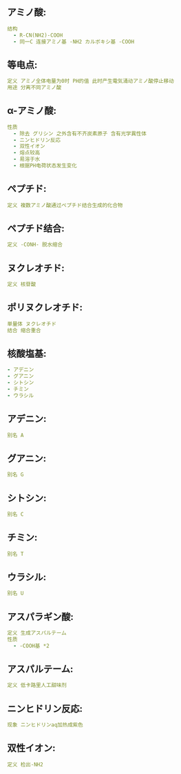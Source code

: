 ## アミノ酸:

```yaml
结构
  - R-CN(NH2)-COOH
  - 同一C 连接アミノ基 -NH2 カルボキシ基 -COOH

```

## 等电点:

```yaml
定义 アミノ全体电量为0时 PH的值 此时产生電気涌动アミノ酸停止移动
用途 分离不同アミノ酸

```

## α-アミノ酸:

```yaml
性质
  - 除去 グリシン 之外含有不齐炭素原子 含有光学異性体
  - ニンヒドリン反応
  - 双性イオン
  - 熔点较高
  - 易溶于水
  - 根据PH电荷状态发生变化

```

## ペプチド:

```yaml
定义 複数アミノ酸通过ペプチド结合生成的化合物

```

## ペプチド结合:

```yaml
定义 -CONH- 脱水缩合

```

## ヌクレオチド:

```yaml
定义 核苷酸

```

## ポリヌクレオチド:

```yaml
単量体 ヌクレオチド
结合 缩合重合

```

## 核酸塩基:

```yaml
- アデニン
- グアニン
- シトシン
- チミン
- ウラシル

```

## アデニン:

```yaml
别名 A

```

## グアニン:

```yaml
别名 G

```

## シトシン:

```yaml
别名 C

```

## チミン:

```yaml
别名 T

```

## ウラシル:

```yaml
别名 U

```

## アスパラギン酸:

```yaml
定义 生成アスパルテーム
性质
  - -COOH基 *2

```

## アスパルテーム:

```yaml
定义 低卡路里人工甜味剂

```

## ニンヒドリン反応:

```yaml
现象 ニンヒドリンaq加热成紫色
```

## 双性イオン:

```yaml
定义 检出-NH2
```